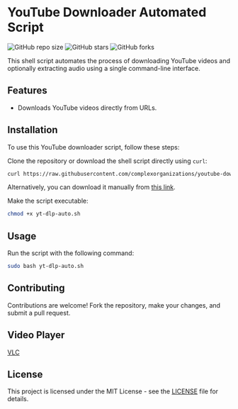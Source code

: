 # YouTube Downloader Automated Script

![GitHub repo size](https://img.shields.io/github/repo-size/complexorganizations/youtube-download-script)
![GitHub stars](https://img.shields.io/github/stars/complexorganizations/youtube-download-script?style=social)
![GitHub forks](https://img.shields.io/github/forks/complexorganizations/youtube-download-script?style=social)

This shell script automates the process of downloading YouTube videos and optionally extracting audio using a single command-line interface.

## Features

- Downloads YouTube videos directly from URLs.

## Installation

To use this YouTube downloader script, follow these steps:

Clone the repository or download the shell script directly using `curl`:

```bash
curl https://raw.githubusercontent.com/complexorganizations/youtube-download-script/main/yt-dlp-auto.sh -o yt-dlp-auto.sh
```

Alternatively, you can download it manually from [this link](https://raw.githubusercontent.com/complexorganizations/youtube-download-script/main/yt-dlp-auto.sh).

Make the script executable:

```bash
chmod +x yt-dlp-auto.sh
```

## Usage

Run the script with the following command:

```bash
sudo bash yt-dlp-auto.sh
```

## Contributing

Contributions are welcome! Fork the repository, make your changes, and submit a pull request.

## Video Player
[VLC](https://www.videolan.org/)

## License

This project is licensed under the MIT License - see the [LICENSE](https://github.com/complexorganizations/youtube-download-script/blob/main/license.md) file for details.
